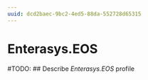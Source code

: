 ```yaml
---
uuid: dcd2baec-9bc2-4ed5-88da-552728d65315
---
```



# Enterasys.EOS


#TODO: ## Describe *Enterasys.EOS* profile
